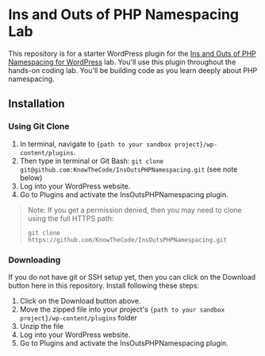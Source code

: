 # Ins and Outs of PHP Namespacing Lab

This repository is for a starter WordPress plugin for the [Ins and Outs of PHP Namespacing for WordPress](https://knowthecode.io/labs/ins-outs-php-namespace-wordpress) lab.  You'll use this plugin throughout the hands-on coding lab.  You'll be building code as you learn deeply about PHP namespacing.

## Installation

### Using Git Clone

1. In terminal, navigate to `{path to your sandbox project}/wp-content/plugins`.
2. Then type in terminal or Git Bash: `git clone git@github.com:KnowTheCode/InsOutsPHPNamespacing.git` (see note below)
3. Log into your WordPress website.
4. Go to Plugins and activate the InsOutsPHPNamespacing plugin.

>Note: If you get a permission denied, then you may need to clone using the full HTTPS path: 
>
>`git clone https://github.com/KnowTheCode/InsOutsPHPNamespacing.git`

### Downloading

If you do not have git or SSH setup yet, then you can click on the Download button here in this repository.  Install following these steps:

1. Click on the Download button above.
2. Move the zipped file into your project's `{path to your sandbox project}/wp-content/plugins` folder
3. Unzip the file
4. Log into your WordPress website.
5. Go to Plugins and activate the InsOutsPHPNamespacing plugin.
